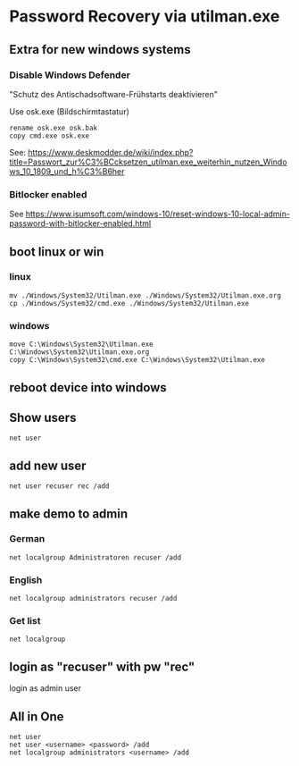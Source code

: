 # Password Recovery via utilman.exe

## Extra for new windows systems

### Disable Windows Defender

"Schutz des Antischadsoftware-Frühstarts deaktivieren"


Use osk.exe (Bildschirmtastatur)

````
rename osk.exe osk.bak 
copy cmd.exe osk.exe
````

See: https://www.deskmodder.de/wiki/index.php?title=Passwort_zur%C3%BCcksetzen_utilman.exe_weiterhin_nutzen_Windows_10_1809_und_h%C3%B6her

### Bitlocker enabled

See https://www.isumsoft.com/windows-10/reset-windows-10-local-admin-password-with-bitlocker-enabled.html


## boot linux or win

### linux
````
mv ./Windows/System32/Utilman.exe ./Windows/System32/Utilman.exe.org
cp ./Windows/System32/cmd.exe ./Windows/System32/Utilman.exe
````

### windows
````
move C:\Windows\System32\Utilman.exe C:\Windows\System32\Utilman.exe.org
copy C:\Windows\System32\cmd.exe C:\Windows\System32\Utilman.exe
````

## reboot device into windows

## Show users
````
net user
````

## add new user
````
net user recuser rec /add
````

## make demo to admin

### German
````
net localgroup Administratoren recuser /add
````

### English
````
net localgroup administrators recuser /add
````

### Get list
````
net localgroup
````


## login as "recuser" with pw "rec"

login as admin user


## All in One
````
net user
net user <username> <password> /add
net localgroup administrators <username> /add
````
